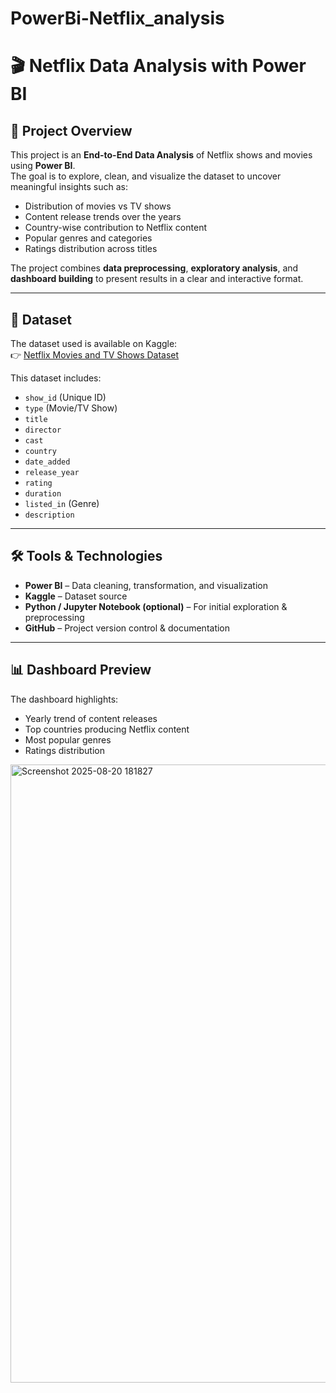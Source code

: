 # PowerBi-Netflix_analysis
# 🎬 Netflix Data Analysis with Power BI

## 📌 Project Overview
This project is an **End-to-End Data Analysis** of Netflix shows and movies using **Power BI**.  
The goal is to explore, clean, and visualize the dataset to uncover meaningful insights such as:
- Distribution of movies vs TV shows
- Content release trends over the years
- Country-wise contribution to Netflix content
- Popular genres and categories
- Ratings distribution across titles

The project combines **data preprocessing**, **exploratory analysis**, and **dashboard building** to present results in a clear and interactive format.

---

## 📂 Dataset
The dataset used is available on Kaggle:  
👉 [Netflix Movies and TV Shows Dataset](https://www.kaggle.com/datasets/shivamb/netflix-shows)  

This dataset includes:
- `show_id` (Unique ID)
- `type` (Movie/TV Show)
- `title`
- `director`
- `cast`
- `country`
- `date_added`
- `release_year`
- `rating`
- `duration`
- `listed_in` (Genre)
- `description`

---

## 🛠 Tools & Technologies
- **Power BI** – Data cleaning, transformation, and visualization  
- **Kaggle** – Dataset source  
- **Python / Jupyter Notebook (optional)** – For initial exploration & preprocessing  
- **GitHub** – Project version control & documentation  

---

## 📊 Dashboard Preview
The dashboard highlights:
- Yearly trend of content releases  
- Top countries producing Netflix content  
- Most popular genres  
- Ratings distribution  

<img width="1905" height="989" alt="Screenshot 2025-08-20 181827" src="https://github.com/user-attachments/assets/fdf351d4-dfc9-4b44-855f-6fc472584233" />








